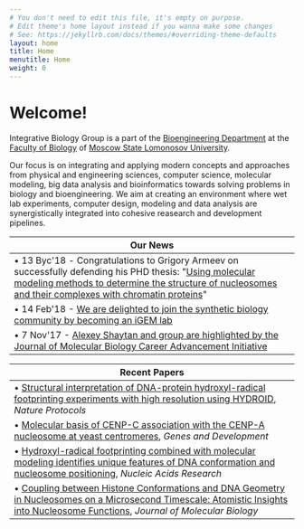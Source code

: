 ```yaml
---
# You don't need to edit this file, it's empty on purpose.
# Edit theme's home layout instead if you wanna make some changes
# See: https://jekyllrb.com/docs/themes/#overriding-theme-defaults
layout: home
title: Home
menutitle: Home
weight: 0
---
```

# Welcome!
Integrative Biology Group is a part of the [Bioengineering Department](http://www.bioeng.ru) at the [Faculty of Biology](http://bio.msu.ru) of [Moscow State Lomonosov University](http://msu.ru).

Our focus is on integrating and applying modern concepts and approaches from physical and engineering sciences, computer science, molecular modeling, big data analysis and bioinformatics towards solving problems in biology and bioengineering. We aim at creating an environment where wet lab experiments, computer design, modeling and data analysis are synergistically integrated into cohesive reasearch and development pipelines.

 | Our News | 
 | -------------
 | • 13 Вус'18 - Congratulations to Grigory Armeev on successfully defending his PHD thesis: "[Using molecular modeling methods to determine the structure of nucleosomes and their complexes with chromatin proteins](https://istina.msu.ru/dissertations/152610928/)"
 | • 14 Feb'18 - [We are delighted to join the synthetic biology community by becoming an iGEM lab](http://igem.org/Lab.cgi?id=489)
 | • 7 Nov'17 - [Alexey Shaytan and group are highlighted by the Journal of Molecular Biology Career Advancement Initiative](https://www.journals.elsevier.com/journal-of-molecular-biology/jmb-career-advancement-initiative/alexey-shaytan)

 | Recent Papers | 
 | -------------
 | • [Structural interpretation of DNA-protein hydroxyl-radical footprinting experiments with high resolution using HYDROID](https://www.nature.com/articles/s41596-018-0048-z), <i>Nature Protocols</i> 
 | • [Molecular basis of CENP-C association with the CENP-A nucleosome at yeast centromeres](http://genesdev.cshlp.org/content/31/19/1958.long), <i>Genes and Development</i>
 | • [Hydroxyl-radical footprinting combined with molecular modeling identifies unique features of DNA conformation and nucleosome positioning](https://academic.oup.com/nar/article-lookup/doi/10.1093/nar/gkx616), <i>Nucleic Acids Research</i>
 | • [Coupling between Histone Conformations and DNA Geometry in Nucleosomes on a Microsecond Timescale: Atomistic Insights into Nucleosome Functions](http://www.sciencedirect.com/science/article/pii/S0022283615006956?via%3Dihub), <i>Journal of Molecular Biology</i>

